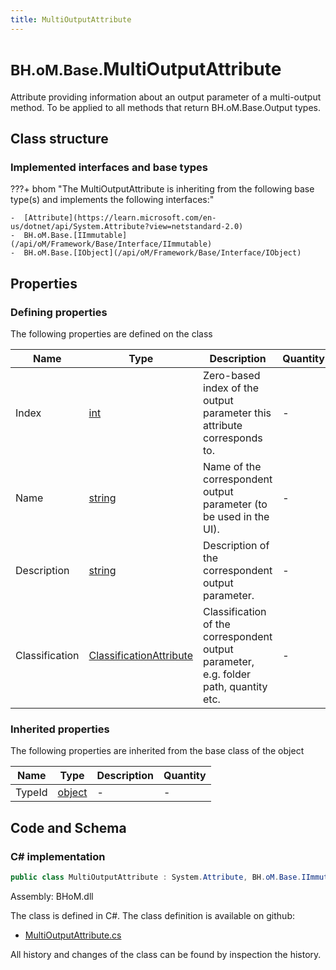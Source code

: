 ```yaml
---
title: MultiOutputAttribute
---
```


# <small>BH.oM.Base.</small>**MultiOutputAttribute**

Attribute providing information about an output parameter of a multi-output method.
To be applied to all methods that return BH.oM.Base.Output types.

## Class structure

### Implemented interfaces and base types

???+ bhom "The MultiOutputAttribute is inheriting from the following base type(s) and implements the following interfaces:"

    -  [Attribute](https://learn.microsoft.com/en-us/dotnet/api/System.Attribute?view=netstandard-2.0)
    -  BH.oM.Base.[IImmutable](/api/oM/Framework/Base/Interface/IImmutable)
    -  BH.oM.Base.[IObject](/api/oM/Framework/Base/Interface/IObject)


## Properties



### Defining properties

The following properties are defined on the class

| Name             | Type             | Description      | Quantity         |
|------------------|------------------|------------------|------------------|
| Index | [int](https://learn.microsoft.com/en-us/dotnet/api/System.Int32?view=netstandard-2.0) | Zero-based index of the output parameter this attribute corresponds to. | - |
| Name | [string](https://learn.microsoft.com/en-us/dotnet/api/System.String?view=netstandard-2.0) | Name of the correspondent output parameter (to be used in the UI). | - |
| Description | [string](https://learn.microsoft.com/en-us/dotnet/api/System.String?view=netstandard-2.0) | Description of the correspondent output parameter. | - |
| Classification | [ClassificationAttribute](/api/oM/Framework/Base/Attributes/ClassificationAttribute) | Classification of the correspondent output parameter, e.g. folder path, quantity etc. | - |


### Inherited properties
The following properties are inherited from the base class of the object

| Name             | Type             | Description      | Quantity         |
|------------------|------------------|------------------|------------------|
| TypeId | [object](https://learn.microsoft.com/en-us/dotnet/api/System.Object?view=netstandard-2.0) | - | - |


## Code and Schema

### C# implementation

``` C# title="C#"
public class MultiOutputAttribute : System.Attribute, BH.oM.Base.IImmutable, BH.oM.Base.IObject
```

Assembly: BHoM.dll

The class is defined in C#. The class definition is available on github:

- [MultiOutputAttribute.cs](https://github.com/BHoM/BHoM/blob/develop/BHoM/Attributes\MultiOutputAttribute.cs)

All history and changes of the class can be found by inspection the history.

